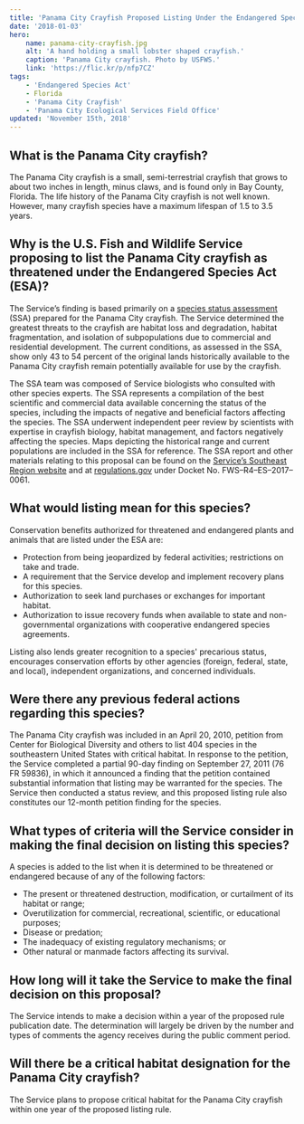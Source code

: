 ```yaml
---
title: 'Panama City Crayfish Proposed Listing Under the Endangered Species Act'
date: '2018-01-03'
hero:
    name: panama-city-crayfish.jpg
    alt: 'A hand holding a small lobster shaped crayfish.'
    caption: 'Panama City crayfish. Photo by USFWS.'
    link: 'https://flic.kr/p/nfp7CZ'
tags:
    - 'Endangered Species Act'
    - Florida
    - 'Panama City Crayfish'
    - 'Panama City Ecological Services Field Office'
updated: 'November 15th, 2018'
---
```


## What is the Panama City crayfish?

The Panama City crayfish is a small, semi-terrestrial crayfish that grows to about two inches in length, minus claws, and is found only in Bay County, Florida. The life history of the Panama City crayfish is not well known. However, many crayfish species have a maximum lifespan of 1.5 to 3.5 years.

## Why is the U.S. Fish and Wildlife Service proposing to list the Panama City crayfish as threatened under the Endangered Species Act (ESA)?

The Service’s finding is based primarily on a [species status assessment](https://ecos.fws.gov/ServCat/DownloadFile/136342) (SSA) prepared for the Panama City crayfish. The Service determined the greatest threats to the crayfish are habitat loss and degradation, habitat fragmentation, and isolation of subpopulations due to commercial and residential development. The current conditions, as assessed in the SSA, show only 43 to 54 percent of the original lands historically available to the Panama City crayfish remain potentially available for use by the crayfish.

The SSA team was composed of Service biologists who consulted with other species experts. The SSA represents a compilation of the best scientific and commercial data available concerning the status of the species, including the impacts of negative and beneficial factors affecting the species. The SSA underwent independent peer review by scientists with expertise in crayfish biology, habitat management, and factors negatively affecting the species. Maps depicting the historical range and current populations are included in the SSA for reference. The SSA report and other materials relating to this proposal can be found on the [Service’s Southeast Region website](https://ecos.fws.gov/ServCat/DownloadFile/136342)
and at [regulations.gov](https://www.regulations.gov/document?D=FWS-R4-ES-2017-0061-0001) under Docket No. FWS–R4–ES–2017–0061.

## What would listing mean for this species?

Conservation benefits authorized for threatened and endangered plants and animals that are listed under the ESA are:

- Protection from being jeopardized by federal activities; restrictions on take and trade.
- A requirement that the Service develop and implement recovery plans for this species.
- Authorization to seek land purchases or exchanges for important habitat.
- Authorization to issue recovery funds when available to state and non-governmental organizations with cooperative endangered species agreements.

Listing also lends greater recognition to a species' precarious status, encourages conservation efforts by other agencies (foreign, federal, state, and local), independent organizations, and concerned individuals.

## Were there any previous federal actions regarding this species?

The Panama City crayfish was included in an April 20, 2010, petition from Center for Biological Diversity and others to list 404 species in the southeastern United States with critical habitat. In response to the petition, the Service completed a partial 90-day finding on September 27, 2011 (76 FR 59836), in which it announced a finding that the petition contained substantial information that listing may be warranted for the species. The Service then conducted a status review, and this proposed listing rule also constitutes our 12-month petition finding for the species.

## What types of criteria will the Service consider in making the final decision on listing this species?

A species is added to the list when it is determined to be threatened or endangered because of any of the following factors:

- The present or threatened destruction, modification, or curtailment of its habitat or range;
- Overutilization for commercial, recreational, scientific, or educational purposes;
- Disease or predation;
- The inadequacy of existing regulatory mechanisms; or
- Other natural or manmade factors affecting its survival.

## How long will it take the Service to make the final decision on this proposal?

The Service intends to make a decision within a year of the proposed rule publication date. The determination will largely be driven by the number and types of comments the agency receives during the public comment period.

## Will there be a critical habitat designation for the Panama City crayfish?

The Service plans to propose critical habitat for the Panama City crayfish within one year of the proposed listing rule.
